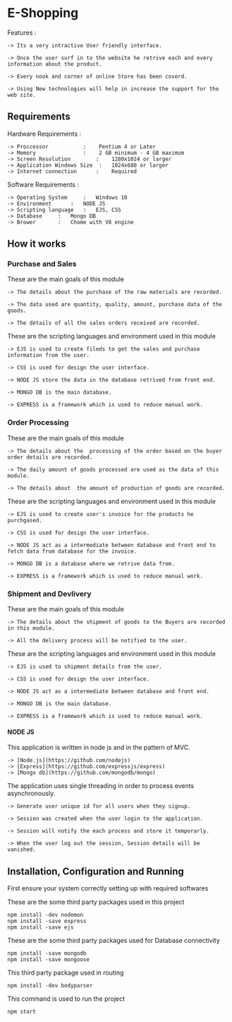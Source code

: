 # E-Shopping

Features :
	
	-> Its a very intractive User friendly interface.
	
	-> Once the user surf in to the website he retrive each and every information about the product.
	
	-> Every nook and corner of online Store has been coverd.
	
	-> Using New technologies will help in increase the support for the web site.
	

## Requirements 

Hardware Requirements :
	
	-> Proccessor 		    : 	 Pentium 4 or Later
	-> Memory    		    :	 2 GB minimum - 4 GB maximum
	-> Screen Resolution 	    :	 1280x1024 or larger
	-> Application Windows Size  :	 1024x680 or larger
	-> Internet connection 	    :	 Required

Software Requirements :

	-> Operating System  	:	Windows 10
	-> Environment		:	NODE JS
	-> Scripting language	:	EJS, CSS
	-> Database		:	Mongo DB
	-> Brower		:	Chome with V8 engine

## How it works

### Purchase and Sales

These are the main goals of this module 

	-> The details about the purchase of the raw materials are recorded. 
	
	-> The data used are quantity, quality, amount, purchase data of the goods.  
	
	-> The details of all the sales orders received are recorded.

These are the scripting languages and environment used in this module 

	-> EJS is used to create fileds to get the sales and purchase information from the user.
	
	-> CSS is used for design the user interface.
	
	-> NODE JS store the data in the database retrived from front end.
	
	-> MONGO DB is the main database.
	
	-> EXPRESS is a framework which is used to reduce manual work.

### Order Processing

These are the main goals of this module 

	-> The details about the  processing of the order based on the buyer order details are recorded. 
	
	-> The daily amount of goods processed are used as the data of this module.
	
	-> The details about  the amount of production of goods are recorded.

These are the scripting languages and environment used in this module 

	-> EJS is used to create user's invoice for the products he purchgased.
	
	-> CSS is used for design the user interface.
	
	-> NODE JS act as a intermediate between database and front end to fetch data from database for the invoice.
	
	-> MONGO DB is a database where we retrive data from.
	
	-> EXPRESS is a framework which is used to reduce manual work.


### Shipment and Devlivery 

These are the main goals of this module

	-> The details about the shipment of goods to the Buyers are recorded in this module.
	
	-> All the delivery process will be notified to the user.

These are the scripting languages and environment used in this module 

	-> EJS is used to shipment details from the user.
	
	-> CSS is used for design the user interface.
	
	-> NODE JS act as a intermediate between database and front end.
	
	-> MONGO DB is the main database.
	
	-> EXPRESS is a framework which is used to reduce manual work.


#### NODE JS 

This application is written in node js and in the pattern of MVC.

	-> [Node.js](https://github.com/nodejs)
	-> [Express](https://github.com/expressjs/express)
	-> [Mongo db](https://github.com/mongodb/mongo)

The application uses single threading in order to process events asynchronously.
	
	-> Generate user unique id for all users when they signup.
	
	-> Session was created when the user login to the application.
	
	-> Session will notify the each process and store it temporarly.
	
	-> When the user log out the session, Session details will be vanished. 

## Installation, Configuration and Running 

First ensure your system correctly setting up with required softwares 

These are the some third party packages used in this project

```console 
npm install -dev nodemon
npm install -save express 
npm install -save ejs
```
These are the some third party packages used for Database connectivity 

```console
npm install -save mongodb
npm install -save mongoose
```   

This third party package used in routing

```console
npm install -dev bodyparser
```

This command is used to run the project
 
```console
npm start
```
